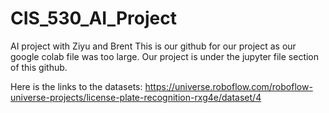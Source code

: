 # CIS_530_AI_Project
AI project with Ziyu and Brent
This is our github for our project as our google colab file was too large. Our project is under the jupyter file section of this github.

Here is the links to the datasets: https://universe.roboflow.com/roboflow-universe-projects/license-plate-recognition-rxg4e/dataset/4
